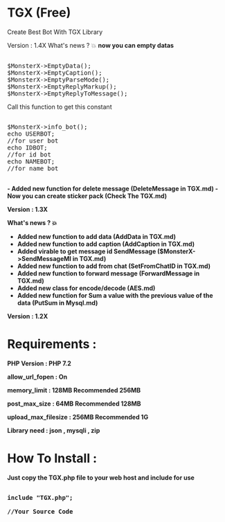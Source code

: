 # TGX (Free)
Create Best Bot With TGX Library

Version : 1.4X
What's news ? 💥
<b>now you can empty datas</b>
<pre>

$MonsterX->EmptyData();
$MonsterX->EmptyCaption();
$MonsterX->EmptyParseMode();
$MonsterX->EmptyReplyMarkup();
$MonsterX->EmptyReplyToMessage();
</pre>
Call this function to get this constant
<pre>

$MonsterX->info_bot();
echo USERBOT;
//for user bot
echo IDBOT;
//for id bot
echo NAMEBOT;
//for name bot

</pre>
<b>
- Added new function for delete message (DeleteMessage in TGX.md)
- Now you can create sticker pack (Check The TGX.md)


Version : 1.3X

What's news ? 💥
<b>
- Added new function to add data (AddData in TGX.md)
- Added new function to add caption (AddCaption in TGX.md)
- Added virable to get message id SendMessage ($MonsterX->SendMessageMI in TGX.md)
- Added new function to add from chat (SetFromChatID in TGX.md)
- Added new function to forward message (ForwardMessage in TGX.md)
- Added new class for encode/decode (AES.md)
- Added new function for Sum a value with the previous value of the data (PutSum in Mysql.md)
</b>



Version : 1.2X

# Requirements :

PHP Version :  <b>PHP 7.2</b>

allow_url_fopen : <b>On</b>

memory_limit : <b>128MB</b> Recommended <b>256MB</b>

post_max_size : <b> 64MB </b> Recommended <b>128MB</b>

upload_max_filesize : <b>256MB</b> Recommended <b>1G</b>

Library need : <b>json</b> , <b>mysqli</b> , <b>zip</b>

# How To Install :

Just copy the TGX.php file to your web host
and include for use 

<pre>

include "TGX.php";

//Your Source Code
</pre>
